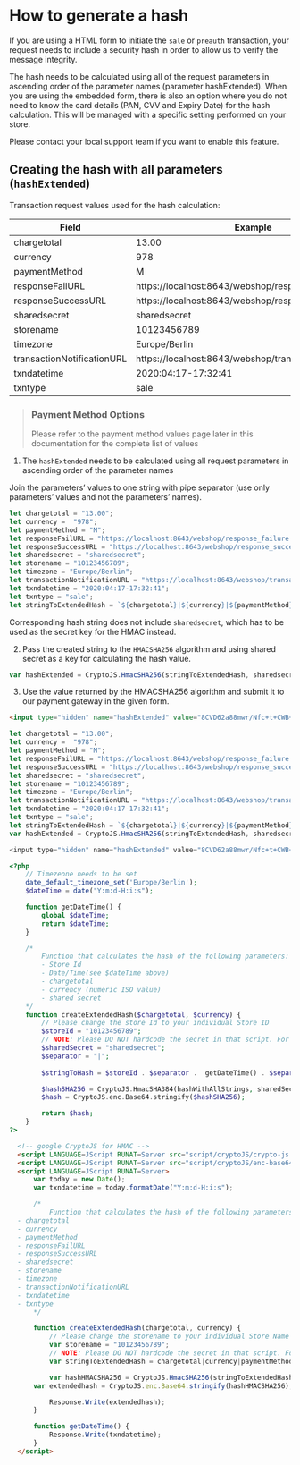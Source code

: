 # How to generate a hash

If you are using a HTML form to initiate the `sale` or `preauth` transaction, your request needs to include a security hash in order to allow us to verify the message integrity.

The hash needs to be calculated using all of the request parameters in ascending order of the parameter names (parameter hashExtended). When you are using the embedded form, there is also an option where you do not need to know the card details (PAN, CVV and Expiry Date) for the hash calculation. This will be managed with a specific setting performed on your store. 

Please contact your local support team if you want to enable this feature.
<!-- WHO IS THE SUPPORT TEAM. -->

## Creating the hash with all parameters (`hashExtended`)

Transaction request values used for the hash calculation:

<!-- Add description -->

Field | Example
---------|----------
chargetotal | 13.00
currency | 978
paymentMethod | M
responseFailURL | https://localhost:8643/webshop/response_failure.jsp
responseSuccessURL | https://localhost:8643/webshop/response_success.jsp
sharedsecret | sharedsecret
storename | 10123456789
timezone | Europe/Berlin
transactionNotificationURL | https://localhost:8643/webshop/transactionNotification
txndatetime | 2020:04:17-17:32:41
txntype | sale

> ### Payment Method Options
>
> Please refer to the payment method values page later in this documentation for the complete list of values
 
1. The `hashExtended` needs to be calculated using all request parameters in ascending order of the parameter names

Join the parameters’ values to one string with pipe separator (use only parameters’ values and not the parameters’ names).

```javascript
let chargetotal = "13.00";
let currency =	"978";
let paymentMethod =	"M";
let responseFailURL = "https://localhost:8643/webshop/response_failure.jsp";
let responseSuccessURL = "https://localhost:8643/webshop/response_success.jsp";
let sharedsecret = "sharedsecret";
let storename =	"10123456789";
let timezone = "Europe/Berlin";
let transactionNotificationURL = "https://localhost:8643/webshop/transactionNotification";
let txndatetime = "2020:04:17-17:32:41";
let txntype = "sale";
let stringToExtendedHash = `${chargetotal}|${currency}|${paymentMethod}|${responseFailURL}|${responseSuccessURL}|${storename}|${timezone}|${transactionNotificationURL}|${txndatetime}|${txntype}`;
```

Corresponding hash string does not include `sharedsecret`, which has to be used as the secret key for the HMAC instead.

2. Pass the created string to the `HMACSHA256` algorithm and using shared secret as a key for calculating the hash value.

```javascript
var hashExtended = CryptoJS.HmacSHA256(stringToExtendedHash, sharedsecret);
```

3. Use the value returned by the HMACSHA256 algorithm and submit it to our payment gateway in the given form.

```html
<input type="hidden" name="hashExtended" value="8CVD62a88mwr/Nfc+t+CWB+XG0g5cqmSrN8JhFlQJVM="/>
```
<!--
type: tab
title: JavaScript
-->

```javascript
let chargetotal = "13.00";
let currency =	"978";
let paymentMethod =	"M";
let responseFailURL = "https://localhost:8643/webshop/response_failure.jsp";
let responseSuccessURL = "https://localhost:8643/webshop/response_success.jsp";
let sharedsecret = "sharedsecret";
let storename =	"10123456789";
let timezone = "Europe/Berlin";
let transactionNotificationURL = "https://localhost:8643/webshop/transactionNotification";
let txndatetime = "2020:04:17-17:32:41";
let txntype = "sale";
let stringToExtendedHash = `${chargetotal}|${currency}|${paymentMethod}|${responseFailURL}|${responseSuccessURL}|${storename}|${timezone}|${transactionNotificationURL}|${txndatetime}|${txntype}`;
var hashExtended = CryptoJS.HmacSHA256(stringToExtendedHash, sharedsecret);

<input type="hidden" name="hashExtended" value="8CVD62a88mwr/Nfc+t+CWB+XG0g5cqmSrN8JhFlQJVM="/>
```

<!--
type: tab
title: PHP
-->

```php
<?php
    // Timezeone needs to be set
    date_default_timezone_set('Europe/Berlin');
    $dateTime = date("Y:m:d-H:i:s");

    function getDateTime() {
        global $dateTime;
        return $dateTime;
    }

    /*
        Function that calculates the hash of the following parameters:
        - Store Id
        - Date/Time(see $dateTime above)
        - chargetotal
        - currency (numeric ISO value)
        - shared secret
    */
    function createExtendedHash($chargetotal, $currency) {
        // Please change the store Id to your individual Store ID
        $storeId = "10123456789";
        // NOTE: Please DO NOT hardcode the secret in that script. For example read it from a database.
        $sharedSecret = "sharedsecret";
        $separator = "|";
        
        $stringToHash = $storeId . $separator .  getDateTime() . $separator . $chargetotal . $separator . $currency;

        $hashSHA256 = CryptoJS.HmacSHA384(hashWithAllStrings, sharedSecret);
        $hash = CryptoJS.enc.Base64.stringify($hashSHA256);

        return $hash;
    }
?>
```

<!--
type: tab
title: ASP
-->

```html
  <!-- google CryptoJS for HMAC -->
  <script LANGUAGE=JScript RUNAT=Server src="script/cryptoJS/crypto-js.min.js"></script>
  <script LANGUAGE=JScript RUNAT=Server src="script/cryptoJS/enc-base64.min.js"></script>
  <script LANGUAGE=JScript RUNAT=Server>
      var today = new Date();
      var txndatetime = today.formatDate("Y:m:d-H:i:s");

      /*
          Function that calculates the hash of the following parameters:
  - chargetotal
  - currency
  - paymentMethod
  - responseFailURL
  - responseSuccessURL
  - sharedsecret
  - storename
  - timezone
  - transactionNotificationURL
  - txndatetime
  - txntype    
      */

      function createExtendedHash(chargetotal, currency) {
          // Please change the storename to your individual Store Name
          var storename = "10123456789";
          // NOTE: Please DO NOT hardcode the secret in that script. For example read it from a database.
          var stringToExtendedHash = chargetotal|currency|paymentMethod|responseFailURL|responseSuccessURL|storename|timezone|transactionNotificationURL|txndatetime|txntype;

          var hashHMACSHA256 = CryptoJS.HmacSHA256(stringToExtendedHash, sharedSecret);
      var extendedhash = CryptoJS.enc.Base64.stringify(hashHMACSHA256);

          Response.Write(extendedhash);
      }

      function getDateTime() {
          Response.Write(txndatetime);
      }
  </script>
```
<!-- type: tab-end -->